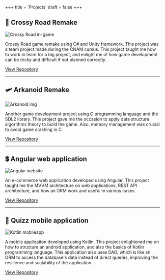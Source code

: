 +++
title = 'Projects'
draft = false
+++

## 🐔 Crossy Road Remake
![Crossy Road in-game](/project-img/Crossy-Road-Starting.png)

Crossy Road game remake using C# and Unity framework. This project was a team project made during the CNAM cursus. This project taught me how to work in team for a big project, and enlight me of how game development can be tricky and difficult if not planned correctly.

[<i class="fab fa-gitlab"></i> View Repository](https://gitlab.com/WRKT/crossy-road)

---

## 🛩️ Arkanoid Remake
![Arkanoid img](/project-img/Arkanoid.png)

Another game development project using C programming language and the SDL2 library. This project gave me the occasion to apply data structure algorithms theory to build the game. Also, memory management was crucial to avoid game crashing in C.

[<i class="fab fa-gitlab"></i> View Repository](https://gitlab.com/WRKT/Arkanoid)

---

## 💲 Angular web application
![Angular website](/project-img/angular-webapp.png)

An e-commerce web application developed using Angular. This project taught me the MVVM architecture on web applications, REST API architecture, and how an ORM work and useful in various cases.

[<i class="fab fa-gitlab"></i> View Repository](https://gitlab.com/WRKT/projet-angular)

---

## 📱 Quizz mobile application
![Kotlin mobileapp](/project-img/kotlin-mobileapp.png)

A mobile application developed using Kotlin. This project enlightened me on how to structure an android application, and also the basics of Kotlin programming language. This application also uses DAO, which is like an ORM to access the database's data instead of direct queries, improving the resilience and scalability of the application.

[<i class="fab fa-gitlab"></i> View Repository](https://gitlab.com/WRKT/tp-kotlin)

